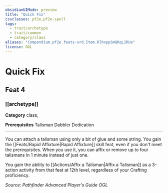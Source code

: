 ```yaml
---
obsidianUIMode: preview
title: "Quick Fix"
cssclasses: pf2e,pf2e-spell
tags:
  - trait/archetype
  - trait/common
  - category/class
aliases: "Compendium.pf2e.feats-srd.Item.RlhvppSmQRqL2RUe"
license: OGL
---
```

# Quick Fix
## Feat 4
### [[archetype]]

**Category** class; 



**Prerequisites** Talisman Dabbler Dedication
* * *
You can attach a talisman using only a bit of glue and some string. You gain the [[Feats/Rapid Affixture|Rapid Affixture]] skill feat, even if you don't meet the prerequisites. When you use it, you can affix or remove up to four talismans in 1 minute instead of just one.

You gain the ability to [[Actions/Affix a Talisman|Affix a Talisman]] as a 3-action activity from that feat at 12th level, regardless of your Crafting proficiency.

*Source: Pathfinder Advanced Player's Guide*
*OGL*